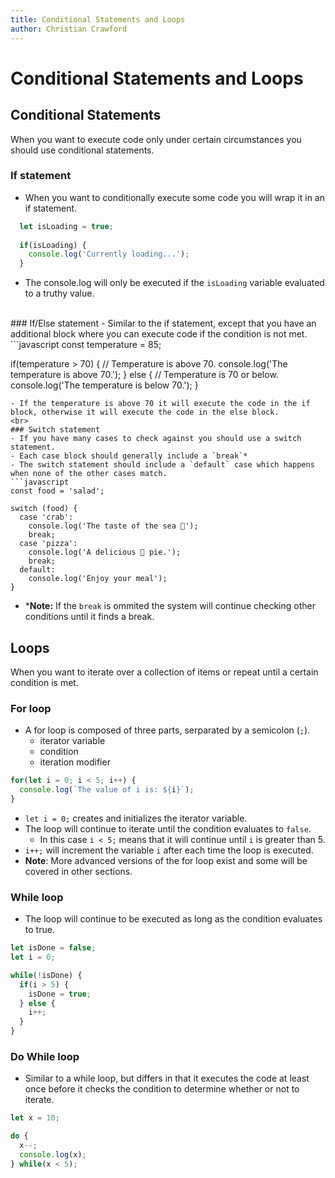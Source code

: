 ```yaml
---
title: Conditional Statements and Loops
author: Christian Crawford
---
```


# Conditional Statements and Loops

## Conditional Statements
When you want to execute code only under certain circumstances you should use conditional statements.
### If statement
  - When you want to conditionally execute some code you will wrap it in an if statement.
  ```javascript
    let isLoading = true;
    
    if(isLoading) {
      console.log('Currently loading...');
    }
  ```
  - The console.log will only be executed if the `isLoading` variable evaluated to a truthy value.
  <br>
### If/Else statement
  - Similar to the if statement, except that you have an additional block where you can execute code if the condition is not met.
  ```javascript
  const temperature = 85;

  if(temperature > 70) {
    // Temperature is above 70.
    console.log('The temperature is above 70.');
  } else {
    // Temperature is 70 or below.
    console.log('The temperature is below 70.');
  }
  ```
  - If the temperature is above 70 it will execute the code in the if block, otherwise it will execute the code in the else block.
  <br>
### Switch statement
  - If you have many cases to check against you should use a switch statement. 
  - Each case block should generally include a `break`*
  - The switch statement should include a `default` case which happens when none of the other cases match.
  ```javascript
  const food = 'salad';
 
  switch (food) {
    case 'crab':
      console.log('The taste of the sea 🦀');
      break;
    case 'pizza':
      console.log('A delicious 🍕 pie.');
      break;
    default:
      console.log('Enjoy your meal');
  }
  ```
  - \***Note:** If the `break` is ommited the system will continue checking other conditions until it finds a break.

## Loops
When you want to iterate over a collection of items or repeat until a certain condition is met.
### For loop
  - A for loop is composed of three parts, serparated by a semicolon (`;`).
    - iterator variable
    - condition
    - iteration modifier
  ```javascript
  for(let i = 0; i < 5; i++) {
    console.log(`The value of i is: ${i}`);
  }
  ```
  - `let i = 0;` creates and initializes the iterator variable.
  - The loop will continue to iterate until the condition evaluates to `false`.
    - In this case `i < 5;` means that it will continue until `i` is greater than 5.
  - `i++;` will increment the variable `i` after each time the loop is executed.
  - **Note**: More advanced versions of the for loop exist and some will be covered in other sections.
### While loop
  - The loop will continue to be executed as long as the condition evaluates to true.
  ```javascript
  let isDone = false;
  let i = 0;

  while(!isDone) {
    if(i > 5) {
      isDone = true;
    } else {
      i++;
    }
  }
  ```
### Do While loop
  - Similar to a while loop, but differs in that it executes the code at least once before it checks the condition to determine whether or not to iterate.
  ```javascript
  let x = 10;

  do {
    x--;
    console.log(x);
  } while(x < 5);
  ```